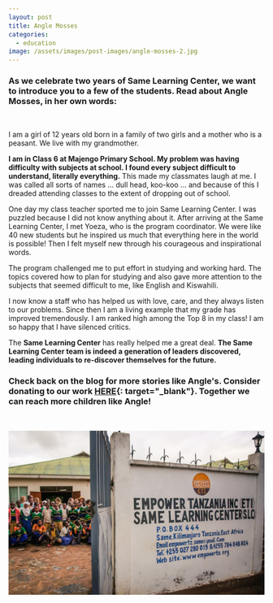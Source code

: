 ```yaml
---
layout: post
title: Angle Mosses
categories:
  - education
image: /assets/images/post-images/angle-mosses-2.jpg
---
```


### As we celebrate two years of Same Learning Center, we want to introduce you to a few of the students. Read about Angle Mosses, in her own words:

&nbsp;

I am a girl of 12 years old born in a family of two girls and a mother who is a peasant. We live with my grandmother.

**I am in Class 6 at Majengo Primary School. My problem was having difficulty with subjects at school. I found every subject difficult to understand, literally everything.** This made my classmates laugh at me. I was called all sorts of names … dull head, koo-koo … and because of this I dreaded attending classes to the extent of dropping out of school.

One day my class teacher sported me to join Same Learning Center. I was puzzled because I did not know anything about it. After arriving at the Same Learning Center, I met Yoeza, who is the program coordinator. We were like 40 new students but he inspired us much that everything here in the world is possible\! Then I felt myself new through his courageous and inspirational words.

The program challenged me to put effort in studying and working hard. The topics covered how to plan for studying and also gave more attention to the subjects that seemed difficult to me, like English and Kiswahili.

I now know a staff who has helped us with love, care, and they always listen to our problems. Since then I am a living example that my grade has improved tremendously. I am ranked high among the Top 8 in my class\! I am so happy that I have silenced critics.&nbsp;

The **Same Learning Center**&nbsp;has really helped me a great deal. **The Same Learning Center team is indeed a generation of leaders discovered, leading individuals to re-discover themselves for the future.**

### **Check back on the blog for more stories like Angle's. Consider donating to our work [HERE](https://empowertz.org/donate/){: target="_blank"}. Together we can reach more children like Angle\!**

&nbsp;

![](/uploads/2019/04/23/angle-mosses/learningcenter1.jpg)